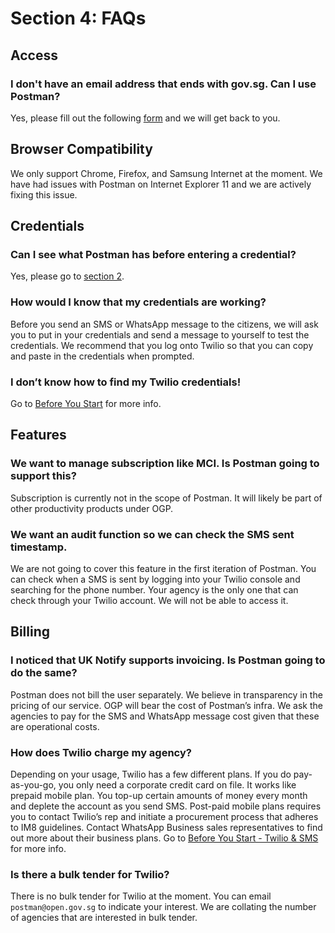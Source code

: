 # Section 4: FAQs
## Access
### I don't have an email address that ends with gov.sg. Can I use Postman?

Yes, please fill out the following [form](https://go.gov.sg/postman-non-gov-sg-application "Form for non gov sg user") and we will get back to you. 

## Browser Compatibility

We only support Chrome, Firefox, and Samsung Internet at the moment. We have had issues with Postman on Internet Explorer 11 and we are actively fixing this issue. 

## Credentials
### Can I see what Postman has before entering a credential?

Yes, please go to [section 2](/step-by-step-guide/ "Section 2: Step by step").

### How would I know that my credentials are working?

Before you send an SMS or WhatsApp message to the citizens, we will ask you to put in your credentials and send a message to yourself to test the credentials. We recommend that you log onto Twilio so that you can copy and paste in the credentials when prompted. 

### I don’t know how to find my Twilio credentials!

 Go to [Before You Start](/before-you-start/#setting-up-your-twilio-account/ "Section 1: Before You Start") for more info. 


## Features
### We want to manage subscription like MCI. Is Postman going to support this?

Subscription is currently not in the scope of Postman. It will likely be part of other productivity products under OGP. 

### We want an audit function so we can check the SMS sent timestamp. 

We are not going to cover this feature in the first iteration of Postman. You can check when a SMS is sent by logging into your Twilio console and searching for the phone number. Your agency is the only one that can check through your Twilio account. We will not be able to access it. 

## Billing
### I noticed that UK Notify supports invoicing. Is Postman going to do the same?

Postman does not bill the user separately. We believe in transparency in the pricing of our service. OGP will bear the cost of Postman’s infra. We ask the agencies to pay for the SMS and WhatsApp message cost given that these are operational costs. 

### How does Twilio charge my agency?

Depending on your usage, Twilio has a few different plans. If you do pay-as-you-go, you only need a corporate credit card on file. It works like prepaid mobile plan. You top-up certain amounts of money every month and deplete the account as you send SMS. Post-paid mobile plans requires you to contact Twilio’s rep and initiate a procurement process that adheres to IM8 guidelines. Contact WhatsApp Business sales representatives to find out more about their business plans. Go to [Before You Start - Twilio & SMS](/twilio-sms/ "Postman Guide Before You Start") for more info. 

### Is there a bulk tender for Twilio?

There is no bulk tender for Twilio at the moment. You can email ```postman@open.gov.sg``` to indicate your interest. We are collating the number of agencies that are interested in bulk tender. 

